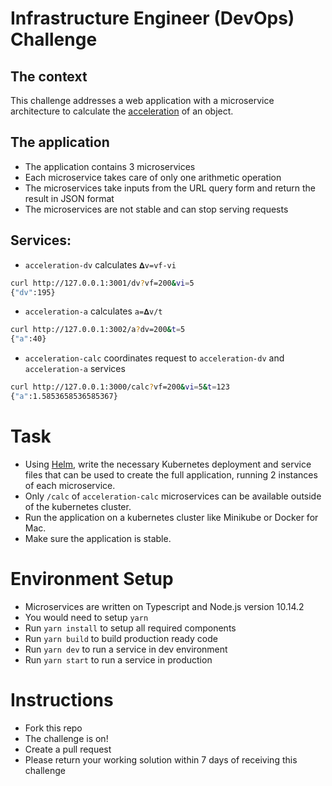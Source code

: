# Infrastructure Engineer (DevOps) Challenge
## The context
This challenge addresses a web application with a microservice architecture to calculate the [acceleration](http://www.softschools.com/formulas/physics/acceleration_formula/1/) of an object.
## The application
- The application contains 3 microservices
- Each microservice takes care of only one arithmetic operation
- The microservices take inputs from the URL query form and return the result in JSON format
- The microservices are not stable and can stop serving requests
## Services:
- `acceleration-dv` calculates `𝚫v=vf-vi`
```bash
curl http://127.0.0.1:3001/dv?vf=200&vi=5
{"dv":195}
```
- `acceleration-a` calculates `a=𝚫v/t`
```bash
curl http://127.0.0.1:3002/a?dv=200&t=5
{"a":40}
```
- `acceleration-calc` coordinates request to `acceleration-dv` and `acceleration-a` services
```bash
curl http://127.0.0.1:3000/calc?vf=200&vi=5&t=123
{"a":1.5853658536585367}
```

# Task
- Using [Helm](https://helm.sh), write the necessary Kubernetes deployment and service files that can be used to create the full application, running 2 instances of each microservice.
- Only  `/calc` of `acceleration-calc` microservices can be available outside of the kubernetes cluster.
- Run the application on a kubernetes cluster like Minikube or Docker for Mac.
- Make sure the application is stable.

# Environment Setup
- Microservices are written on Typescript and Node.js version 10.14.2
- You would need to setup `yarn`
- Run `yarn install` to setup all required components
- Run `yarn build` to build production ready code
- Run `yarn dev` to run a service in dev environment
- Run `yarn start` to run a service in production

# Instructions
- Fork this repo
- The challenge is on!
- Create a pull request
- Please return your working solution within 7 days of receiving this challenge

